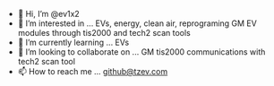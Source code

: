 - 👋 Hi, I’m @ev1x2
- 👀 I’m interested in ... EVs, energy, clean air, reprograming GM EV modules through tis2000 and tech2 scan tools
- 🌱 I’m currently learning ... EVs
- 💞️ I’m looking to collaborate on ... GM tis2000 communications with tech2 scan tool
- 📫 How to reach me ... github@tzev.com

<!---
ev1x2/ev1x2 is a ✨ special ✨ repository because its `README.md` (this file) appears on your GitHub profile.
You can click the Preview link to take a look at your changes.
--->
